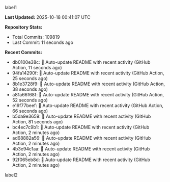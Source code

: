 
label1 
<!-- ACTIVITY_START -->
**Last Updated:** 2025-10-18 00:41:07 UTC

**Repository Stats:**
- Total Commits: 109819
- Last Commit: 11 seconds ago

**Recent Commits:**
- db0100e38c: 🤖 Auto-update README with recent activity (GitHub Action, 11 seconds ago)
- 94fa14290f: 🤖 Auto-update README with recent activity (GitHub Action, 25 seconds ago)
- 8b1e3728f9: 🤖 Auto-update README with recent activity (GitHub Action, 38 seconds ago)
- a81a66f68f: 🤖 Auto-update README with recent activity (GitHub Action, 52 seconds ago)
- e19f77beef: 🤖 Auto-update README with recent activity (GitHub Action, 66 seconds ago)
- b5da9e3659: 🤖 Auto-update README with recent activity (GitHub Action, 81 seconds ago)
- bc4ec7c9b1: 🤖 Auto-update README with recent activity (GitHub Action, 2 minutes ago)
- ad68882a56: 🤖 Auto-update README with recent activity (GitHub Action, 2 minutes ago)
- 4b3e94c1aa: 🤖 Auto-update README with recent activity (GitHub Action, 2 minutes ago)
- 92f065eb8d: 🤖 Auto-update README with recent activity (GitHub Action, 2 minutes ago)
<!-- ACTIVITY_END -->

label2
